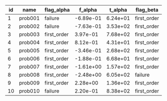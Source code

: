 |     id |    name |  flag_alpha |   f_alpha |   t_alpha |   flag_beta |    f_beta |    t_beta |  flag_gamma |   f_gamma |   t_gamma |
|--------|---------|-------------|-----------|-----------|-------------|-----------|-----------|-------------|-----------|-----------|
|      1 | prob001 |     failure | -6.89e-01 |  6.24e+01 | first_order | -4.83e-01 |  3.92e+02 |     failure | -9.99e-01 |  6.97e+02 |
|      2 | prob002 |     failure | -7.63e-01 |  3.53e+02 | first_order | -1.16e+00 |  4.79e+02 | first_order |  1.03e+00 |  4.35e+02 |
|      3 | prob003 | first_order |  3.97e-01 |  7.68e+02 | first_order | -2.14e-01 |  6.82e+01 | first_order | -1.16e+00 |  9.86e+02 |
|      4 | prob004 | first_order |  8.12e-01 |  4.31e+01 | first_order | -1.37e+00 |  4.80e+02 | first_order |  5.34e-01 |  9.97e+02 |
|      5 | prob005 | first_order | -3.46e-01 |  2.68e+02 | first_order | -1.54e+00 |  4.68e+02 | first_order | -3.08e-01 |  5.08e+02 |
|      6 | prob006 | first_order | -1.88e-01 |  6.68e+01 | first_order | -1.23e+00 |  4.52e+02 | first_order |  9.86e-01 |  2.16e+02 |
|      7 | prob007 | first_order | -1.61e+00 |  1.57e+02 | first_order | -1.96e+00 |  6.44e+02 | first_order | -1.19e+00 |  8.59e+02 |
|      8 | prob008 | first_order | -2.48e+00 |  6.05e+02 |     failure | -4.73e-01 |  6.69e+02 | first_order |  6.80e-01 |  9.05e+02 |
|      9 | prob009 | first_order |  2.28e+00 |  1.36e+02 | first_order |  1.34e+00 |  9.48e+01 |     failure |  2.04e-03 |  4.35e+02 |
|     10 | prob010 |     failure |  2.20e-01 |  8.38e+02 | first_order |  8.08e-01 |  9.49e+02 | first_order | -4.78e-01 |  6.59e+01 |
